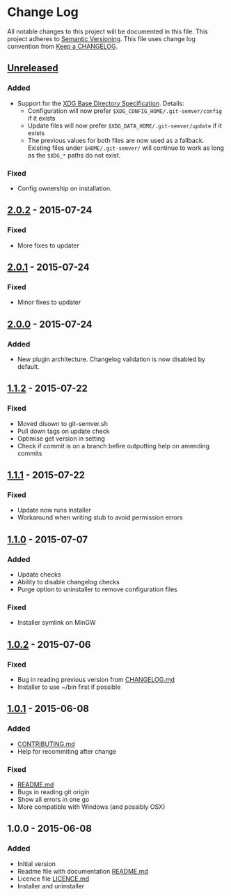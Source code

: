 # Change Log
All notable changes to this project will be documented in this file.
This project adheres to [Semantic Versioning](http://semver.org/).
This file uses change log convention from [Keep a CHANGELOG](http://keepachangelog.com).

## [Unreleased][unreleased]

### Added
- Support for the [XDG Base Directory Specification][xdg_basedirs]. Details:
  - Configuration will now prefer `$XDG_CONFIG_HOME/.git-semver/config` if it exists
  - Update files will now prefer `$XDG_DATA_HOME/.git-semver/update` if it exists
  - The previous values for both files are now used as a fallback. 
    Existing files under `$HOME/.git-semver/` will continue to work as long as 
    the `$XDG_*` paths do not exist.
### Fixed
- Config ownership on installation.

## [2.0.2] - 2015-07-24
### Fixed
- More fixes to updater

## [2.0.1] - 2015-07-24
### Fixed
- Minor fixes to updater

## [2.0.0] - 2015-07-24
### Added
- New plugin architecture. Changelog validation is now disabled by default.

## [1.1.2] - 2015-07-22
### Fixed
- Moved disown to git-semver.sh
- Pull down tags on update check
- Optimise get version in setting
- Check if commit is on a branch befire outputting help on amending commits

## [1.1.1] - 2015-07-22
### Fixed
- Update now runs installer
- Workaround when writing stub to avoid permission errors

## [1.1.0] - 2015-07-07
### Added
- Update checks
- Ability to disable changelog checks
- Purge option to uninstaller to remove configuration files

### Fixed
- Installer symlink on MinGW

## [1.0.2] - 2015-07-06
### Fixed
- Bug in reading previous version from [CHANGELOG.md]
- Installer to use ~/bin first if possible

## [1.0.1] - 2015-06-08
### Added
- [CONTRIBUTING.md]
- Help for recommiting after change

### Fixed
- [README.md]
- Bugs in reading git origin
- Show all errors in one go
- More compatible with Windows (and possibly OSX)

## 1.0.0 - 2015-06-08
### Added
- Initial version
- Readme file with documentation [README.md]
- Licence file [LICENCE.md]
- Installer and uninstaller

[CHANGELOG.md]: CHANGELOG.md
[CONTRIBUTING.md]: CONTRIBUTING.md
[LICENCE.md]: LICENCE.md
[README.md]: README.md
[xdg_basedirs]: http://standards.freedesktop.org/basedir-spec/basedir-spec-latest.html

[unreleased]: https://github.com/markchalloner/git-semver/compare/2.0.2...HEAD
[2.0.2]: https://github.com/markchalloner/git-semver/compare/2.0.1...2.0.2
[2.0.1]: https://github.com/markchalloner/git-semver/compare/2.0.0...2.0.1
[2.0.0]: https://github.com/markchalloner/git-semver/compare/1.1.2...2.0.0
[1.1.2]: https://github.com/markchalloner/git-semver/compare/1.1.1...1.1.2
[1.1.1]: https://github.com/markchalloner/git-semver/compare/1.1.0...1.1.1
[1.1.0]: https://github.com/markchalloner/git-semver/compare/1.0.2...1.1.0
[1.0.2]: https://github.com/markchalloner/git-semver/compare/1.0.1...1.0.2
[1.0.1]: https://github.com/markchalloner/git-semver/compare/1.0.0...1.0.1
